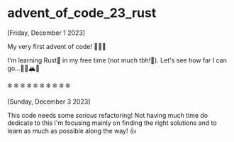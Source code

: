 # advent_of_code_23_rust

[Friday, December 1 2023]

My very first advent of code! 🎄👨‍💻

I'm learning Rust🦀 in my free time (not much tbh!🥵). Let's see how far I can go...💪🏻🏔️🧗

❄️ ❄️ ❄️ ❄️ ❄️ ❄️ ❄️ ❄️ ❄️ ❄️ 

[Sunday, December 3 2023]

This code needs some *serious* refactoring! Not having much time do dedicate to this I'm focusing mainly on finding the right solutions and to learn as much as possible along the way! 👍 



